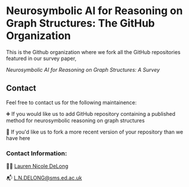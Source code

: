 # Neurosymbolic AI for Reasoning on Graph Structures: The GitHub Organization

This is the Github organization where we fork all the GitHub repositories featured in our survey paper, 

*Neurosymbolic AI for Reasoning on Graph Structures: A Survey*

## Contact

Feel free to contact us for the following maintainence:

:heavy_plus_sign: If you would like us to add GitHub repository containing a published method for neurosymbolic reasoning on graph structures

:arrows_counterclockwise: If you'd like us to fork a more recent version of your repository than we have here

### Contact Information:

:woman_technologist: [Lauren Nicole DeLong](https://github.com/laurendelong21)

:mailbox_with_mail: L.N.DELONG@sms.ed.ac.uk
